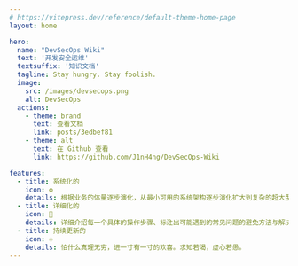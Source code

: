 ```yaml
---
# https://vitepress.dev/reference/default-theme-home-page
layout: home

hero:
  name: "DevSecOps Wiki"
  text: '开发安全运维'
  textsuffix: '知识文档'
  tagline: Stay hungry. Stay foolish.
  image:
    src: /images/devsecops.png
    alt: DevSecOps
  actions:
    - theme: brand
      text: 查看文档
      link: posts/3edbef81
    - theme: alt
      text: 在 Github 查看
      link: https://github.com/J1nH4ng/DevSecOps-Wiki

features:
  - title: 系统化的
    icon: ⚙️
    details: 根据业务的体量逐步演化，从最小可用的系统架构逐步演化扩大到复杂的超大型架构文档。
  - title: 详细化的
    icon: 🦯
    details: 详细介绍每一个具体的操作步骤、标注出可能遇到的常见问题的避免方法与解决方式、保障系统的安全性，争取在每一方面做到最好。
  - title: 持续更新的
    icon: ♾️
    details: 怕什么真理无穷，进一寸有一寸的欢喜。求知若渴，虚心若愚。
---
```


<Home />